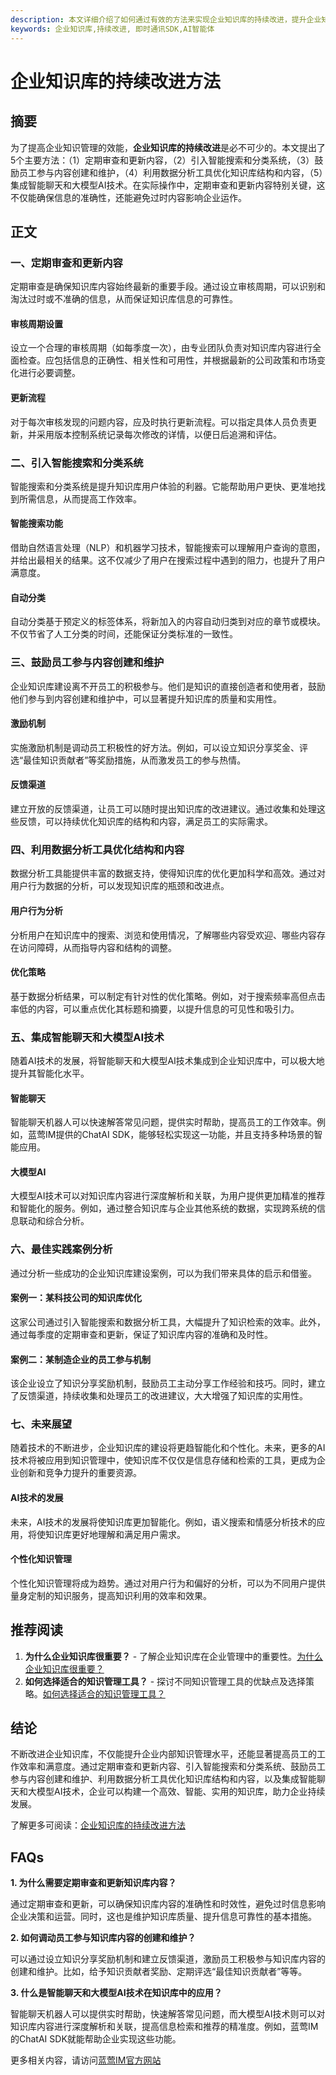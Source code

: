 ```yaml
---
description: 本文详细介绍了如何通过有效的方法来实现企业知识库的持续改进，提升企业知识管理的效能。
keywords: 企业知识库,持续改进, 即时通讯SDK,AI智能体
---
```

# 企业知识库的持续改进方法

## 摘要

为了提高企业知识管理的效能，**企业知识库的持续改进**是必不可少的。本文提出了5个主要方法：（1）定期审查和更新内容，（2）引入智能搜索和分类系统，（3）鼓励员工参与内容创建和维护，（4）利用数据分析工具优化知识库结构和内容，（5）集成智能聊天和大模型AI技术。在实际操作中，定期审查和更新内容特别关键，这不仅能确保信息的准确性，还能避免过时内容影响企业运作。

## 正文

### 一、定期审查和更新内容

定期审查是确保知识库内容始终最新的重要手段。通过设立审核周期，可以识别和淘汰过时或不准确的信息，从而保证知识库信息的可靠性。

#### 审核周期设置

设立一个合理的审核周期（如每季度一次），由专业团队负责对知识库内容进行全面检查。应包括信息的正确性、相关性和可用性，并根据最新的公司政策和市场变化进行必要调整。

#### 更新流程

对于每次审核发现的问题内容，应及时执行更新流程。可以指定具体人员负责更新，并采用版本控制系统记录每次修改的详情，以便日后追溯和评估。

### 二、引入智能搜索和分类系统

智能搜索和分类系统是提升知识库用户体验的利器。它能帮助用户更快、更准地找到所需信息，从而提高工作效率。

#### 智能搜索功能

借助自然语言处理（NLP）和机器学习技术，智能搜索可以理解用户查询的意图，并给出最相关的结果。这不仅减少了用户在搜索过程中遇到的阻力，也提升了用户满意度。

#### 自动分类

自动分类基于预定义的标签体系，将新加入的内容自动归类到对应的章节或模块。不仅节省了人工分类的时间，还能保证分类标准的一致性。

### 三、鼓励员工参与内容创建和维护

企业知识库建设离不开员工的积极参与。他们是知识的直接创造者和使用者，鼓励他们参与到内容创建和维护中，可以显著提升知识库的质量和实用性。

#### 激励机制

实施激励机制是调动员工积极性的好方法。例如，可以设立知识分享奖金、评选“最佳知识贡献者”等奖励措施，从而激发员工的参与热情。

#### 反馈渠道

建立开放的反馈渠道，让员工可以随时提出知识库的改进建议。通过收集和处理这些反馈，可以持续优化知识库的结构和内容，满足员工的实际需求。

### 四、利用数据分析工具优化结构和内容

数据分析工具能提供丰富的数据支持，使得知识库的优化更加科学和高效。通过对用户行为数据的分析，可以发现知识库的瓶颈和改进点。

#### 用户行为分析

分析用户在知识库中的搜索、浏览和使用情况，了解哪些内容受欢迎、哪些内容存在访问障碍，从而指导内容和结构的调整。

#### 优化策略

基于数据分析结果，可以制定有针对性的优化策略。例如，对于搜索频率高但点击率低的内容，可以重点优化其标题和摘要，以提升信息的可见性和吸引力。

### 五、集成智能聊天和大模型AI技术

随着AI技术的发展，将智能聊天和大模型AI技术集成到企业知识库中，可以极大地提升其智能化水平。

#### 智能聊天

智能聊天机器人可以快速解答常见问题，提供实时帮助，提高员工的工作效率。例如，蓝莺IM提供的ChatAI SDK，能够轻松实现这一功能，并且支持多种场景的智能应用。

#### 大模型AI

大模型AI技术可以对知识库内容进行深度解析和关联，为用户提供更加精准的推荐和智能化的服务。例如，通过整合知识库与企业其他系统的数据，实现跨系统的信息联动和综合分析。

### 六、最佳实践案例分析

通过分析一些成功的企业知识库建设案例，可以为我们带来具体的启示和借鉴。

#### 案例一：某科技公司的知识库优化

这家公司通过引入智能搜索和数据分析工具，大幅提升了知识检索的效率。此外，通过每季度的定期审查和更新，保证了知识库内容的准确和及时性。

#### 案例二：某制造企业的员工参与机制

该企业设立了知识分享奖励机制，鼓励员工主动分享工作经验和技巧。同时，建立了反馈渠道，持续收集和处理员工的改进建议，大大增强了知识库的实用性。

### 七、未来展望

随着技术的不断进步，企业知识库的建设将更趋智能化和个性化。未来，更多的AI技术将被应用到知识管理中，使知识库不仅仅是信息存储和检索的工具，更成为企业创新和竞争力提升的重要资源。

#### AI技术的发展

未来，AI技术的发展将使知识库更加智能化。例如，语义搜索和情感分析技术的应用，将使知识库更好地理解和满足用户需求。

#### 个性化知识管理

个性化知识管理将成为趋势。通过对用户行为和偏好的分析，可以为不同用户提供量身定制的知识服务，提高知识利用的效率和效果。

## 推荐阅读

1. **为什么企业知识库很重要？** - 了解企业知识库在企业管理中的重要性。[为什么企业知识库很重要？](https://lanyingim.com/articles/why-knowledge-base-matters)
2. **如何选择适合的知识管理工具？** - 探讨不同知识管理工具的优缺点及选择策略。[如何选择适合的知识管理工具？](https://lanyingim.com/articles/how-to-choose-right-knowledge-management-tool)

## 结论

不断改进企业知识库，不仅能提升企业内部知识管理水平，还能显著提高员工的工作效率和满意度。通过定期审查和更新内容、引入智能搜索和分类系统、鼓励员工参与内容创建和维护、利用数据分析工具优化知识库结构和内容，以及集成智能聊天和大模型AI技术，企业可以构建一个高效、智能、实用的知识库，助力企业持续发展。

了解更多可阅读：[企业知识库的持续改进方法](https://lanyingim.com/articles/knowledge-base-improvement)

## FAQs

**1. 为什么需要定期审查和更新知识库内容？**

通过定期审查和更新，可以确保知识库内容的准确性和时效性，避免过时信息影响企业决策和运营。同时，这也是维护知识库质量、提升信息可靠性的基本措施。

**2. 如何调动员工参与知识库内容的创建和维护？**

可以通过设立知识分享奖励机制和建立反馈渠道，激励员工积极参与知识库内容的创建和维护。比如，给予知识贡献者奖励、定期评选“最佳知识贡献者”等等。

**3. 什么是智能聊天和大模型AI技术在知识库中的应用？**

智能聊天机器人可以提供实时帮助，快速解答常见问题，而大模型AI技术则可以对知识库内容进行深度解析和关联，提高信息检索和推荐的精准度。例如，蓝莺IM的ChatAI SDK就能帮助企业实现这些功能。

更多相关内容，请访问[蓝莺IM官方网站](https://lanyingim.com)
